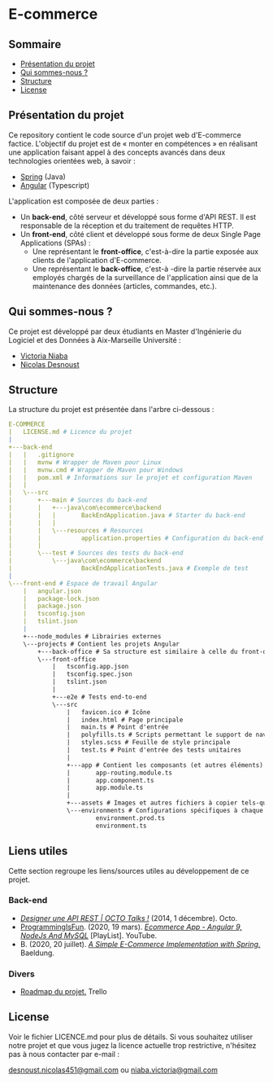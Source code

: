 # E-commerce

##  Sommaire


- [Présentation du projet](#présentation-du-projet)
- [Qui sommes-nous ?](#qui-sommes-nous-)
- [Structure](#structure)
- [License](#license)

## Présentation du projet
Ce repository contient le code source d'un projet web d'E-commerce factice. L'objectif du projet est de « monter en compétences » en réalisant une application faisant appel à des concepts avancés dans deux technologies orientées web, à savoir :

- [Spring](https://spring.io/) (Java)
- [Angular](https://angular.io/) (Typescript)

L'application est composée de deux parties : 

- Un **back-end**, côté serveur et développé sous forme d'API REST. Il est responsable de la réception et du traitement de requêtes HTTP.
- Un **front-end**, côté client et développé sous forme de deux Single Page Applications (SPAs) :
  - Une représentant le **front-office**, c'est-à-dire la partie exposée aux clients de l'application d'E-commerce.
  - Une représentant le **back-office**, c'est-à -dire la partie réservée aux employés chargés de la surveillance de l'application ainsi que de la maintenance des données (articles, commandes, etc.).

## Qui sommes-nous ?

Ce projet est développé par deux étudiants en Master d'Ingénierie du Logiciel et des Données à Aix-Marseille Université :

- [Victoria Niaba](https://github.com/VictoriaNiaba)
- [Nicolas Desnoust](https://github.com/NicolasDesnoust)

## Structure

La structure du projet est présentée dans l'arbre ci-dessous :

```yaml
E-COMMERCE
|   LICENSE.md # Licence du projet
|
+---back-end
|   |   .gitignore
|   |   mvnw # Wrapper de Maven pour Linux
|   |   mvnw.cmd # Wrapper de Maven pour Windows
|   |   pom.xml # Informations sur le projet et configuration Maven 
|   |
|   \---src
|       +---main # Sources du back-end
|       |   +---java\com\ecommerce\backend
|       |   |   	BackEndApplication.java # Starter du back-end
|       |   |
|       |   \---resources # Resources 
|       |           application.properties # Configuration du back-end
|       |
|       \---test # Sources des tests du back-end
|           \---java\com\ecommerce\backend
|                   BackEndApplicationTests.java # Exemple de test
|
\---front-end # Espace de travail Angular
    |   angular.json
    |   package-lock.json
    |   package.json
    |   tsconfig.json
    |   tslint.json
    |
    +---node_modules # Librairies externes
    \---projects # Contient les projets Angular
        +---back-office # Sa structure est similaire à celle du front-office 
        \---front-office
            |   tsconfig.app.json
            |   tsconfig.spec.json
            |   tslint.json
            |
            +---e2e # Tests end-to-end
            \---src
                |   favicon.ico # Icône
                |   index.html # Page principale
                |   main.ts # Point d'entrée
                |   polyfills.ts # Scripts permettant le support de navigateurs obsolètes
                |   styles.scss # Feuille de style principale
                |   test.ts # Point d'entrée des tests unitaires
                |
                +---app # Contient les composants (et autres éléments) du projet
                |       app-routing.module.ts
                |       app.component.ts
                |       app.module.ts
                |
                +---assets # Images et autres fichiers à copier tels-quels lors du build
                \---environments # Configurations spécifiques à chaque environnement
                        environment.prod.ts
                        environment.ts

```

## Liens utiles

Cette section regroupe les liens/sources utiles au développement de ce projet. 

### Back-end

- [*Designer une API REST | OCTO Talks !*](https://blog.octo.com/designer-une-api-rest/) (2014, 1 décembre). Octo.
- [ProgrammingIsFun](https://www.youtube.com/c/ProgrammingIsFun). (2020, 19 mars). *[Ecommerce App - Angular 9, NodeJs And MySQL](https://www.youtube.com/playlist?list=PLsjmv9aDmNDAN5adZxbGTlQHlgU2je7KE)* [PlayList]. YouTube.
- B. (2020, 20 juillet). *[A Simple E-Commerce Implementation with Spring.](https://www.baeldung.com/spring-angular-ecommerce)* Baeldung.

### Divers

- [Roadmap du projet.](https://trello.com/b/JRqCs0QV/e-commerce) Trello

## License

Voir le fichier LICENCE.md pour plus de détails. Si vous souhaitez utiliser notre projet et que vous jugez la licence actuelle trop restrictive, n'hésitez pas à nous contacter par e-mail :

desnoust.nicolas451@gmail.com ou niaba.victoria@gmail.com

